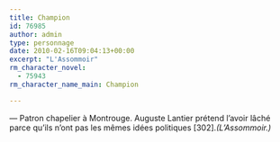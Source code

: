 ```yaml
---
title: Champion
id: 76985
author: admin
type: personnage
date: 2010-02-16T09:04:13+00:00
excerpt: "L'Assommoir"
rm_character_novel:
  - 75943
rm_character_name_main: Champion

---
```

— Patron chapelier à Montrouge. Auguste Lantier prétend l&rsquo;avoir lâché parce qu&rsquo;ils n&rsquo;ont pas les mêmes idées politiques [302]._(L&rsquo;Assommoir.)_